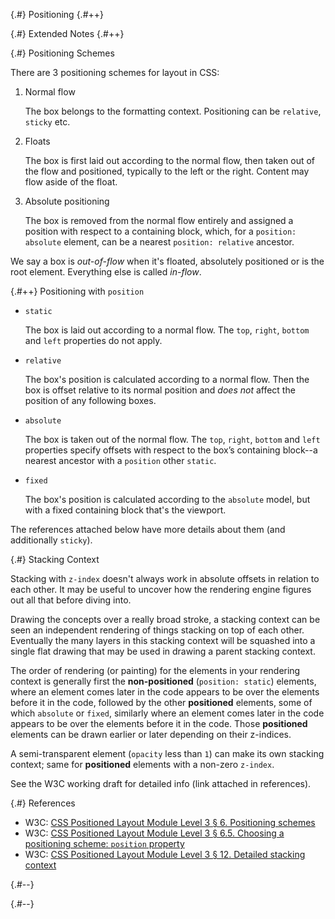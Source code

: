 
{.#} Positioning
{.#++}

{.#} Extended Notes
{.#++}

{.#} Positioning Schemes

There are 3 positioning schemes for layout in CSS:

1. Normal flow

    The box belongs to the formatting context. Positioning can be `relative`, `sticky` etc.

1. Floats

    The box is first laid out according to the normal flow, then taken out of the flow and positioned, typically to the left or the right. Content may flow aside of the float.

1. Absolute positioning

    The box is removed from the normal flow entirely and assigned a position with respect to a containing block, which, for a `position: absolute` element, can be a nearest `position: relative` ancestor.

We say a box is *out-of-flow* when it's floated, absolutely positioned or is the root element. Everything else is called *in-flow*.

{.#++} Positioning with `position`

- `static`

    The box is laid out according to a normal flow. The `top`, `right`, `bottom` and `left` properties do not apply.

- `relative`

    The box's position is calculated according to a normal flow. Then the box is offset relative to its normal position and *does not* affect the position of any following boxes.

- `absolute`

    The box is taken out of the normal flow. The `top`, `right`, `bottom` and `left` properties specify offsets with respect to the box’s containing block--a nearest ancestor with a `position` other `static`.

- `fixed`

    The box's position is calculated according to the `absolute` model, but with a fixed containing block that's the viewport.

The references attached below have more details about them (and additionally `sticky`).

{.#} Stacking Context

Stacking with `z-index` doesn't always work in absolute offsets in relation to each other. It may be useful to uncover how the rendering engine figures out all that before diving into.

Drawing the concepts over a really broad stroke, a stacking context can be seen an independent rendering of things stacking on top of each other. Eventually the many layers in this stacking context will be squashed into a single flat drawing that may be used in drawing a parent stacking context.

The order of rendering (or painting) for the elements in your rendering context is generally first the **non-positioned** (`position: static`) elements, where an element comes later in the code appears to be over the elements before it in the code, followed by the other **positioned** elements, some of which `absolute` or `fixed`, similarly where an element comes later in the code appears to be over the elements before it in the code. Those **positioned** elements can be drawn earlier or later depending on their z-indices.

A semi-transparent element (`opacity` less than `1`) can make its own stacking context; same for **positioned** elements with a non-zero `z-index`.

See the W3C working draft for detailed info (link attached in references).

{.#} References

- W3C: [CSS Positioned Layout Module Level 3 § 6. Positioning schemes](https://www.w3.org/TR/css-position-3/#pos-sch)
- W3C: [CSS Positioned Layout Module Level 3 § 6.5. Choosing a positioning scheme: `position` property](https://www.w3.org/TR/css-position-3/#position-property)
- W3C: [CSS Positioned Layout Module Level 3 § 12. Detailed stacking context](https://www.w3.org/TR/css-position-3/#det-stacking-context)

{.#--}

{.#--}
